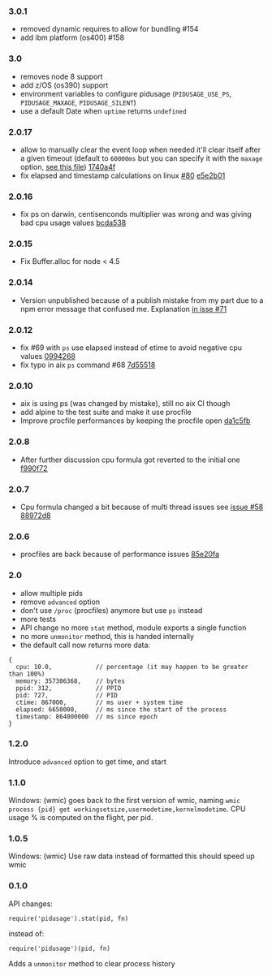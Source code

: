 ### 3.0.1

- removed dynamic requires to allow for bundling #154
- add ibm platform (os400) #158

### 3.0

- removes node 8 support
- add z/OS (os390) support
- environment variables to configure pidusage (`PIDUSAGE_USE_PS`, `PIDUSAGE_MAXAGE`, `PIDUSAGE_SILENT`)
- use a default Date when `uptime` returns `undefined`

### 2.0.17

- allow to manually clear the event loop when needed it'll clear itself after a given timeout (default to `60000ms` but you can specify it with the `maxage` option, [see this file](https://github.com/soyuka/pidusage/blob/master/test/fixtures/eventloop.js#L3)) [1740a4f](https://github.com/soyuka/pidusage/commit/2779e520d3414a8318c86279cf14bebae3264604)
- fix elapsed and timestamp calculations on linux [#80](https://github.com/soyuka/pidusage/issues/80) [e5e2b01](https://github.com/soyuka/pidusage/commit/081984a04bc97ad8abd82315f936861cce1df0d6)

### 2.0.16

- fix ps on darwin, centisenconds multiplier was wrong and was giving bad cpu usage values [bcda538](https://github.com/soyuka/pidusage/commit/bcda538b76498c6d4bcaa36520238990554929c5)

### 2.0.15

- Fix Buffer.alloc for node < 4.5

### 2.0.14

- Version unpublished because of a publish mistake from my part due to a npm error message that confused me. Explanation [in isse #71](https://github.com/soyuka/pidusage/issues/72#issuecomment-407572581)

### 2.0.12

- fix #69 with `ps` use elapsed instead of etime to avoid negative cpu values [0994268](https://github.com/soyuka/pidusage/commit/0994268c297e23efa3d9052f24cbacf2cbe31629)
- fix typo in aix `ps` command #68 [7d55518](https://github.com/soyuka/pidusage/commit/7d55518b7d5d5aae964e64ddd7b13ecec75463a1)

### 2.0.10

- aix is using ps (was changed by mistake), still no aix CI though
- add alpine to the test suite and make it use procfile
- Improve procfile performances by keeping the procfile open [da1c5fb](https://github.com/soyuka/pidusage/commit/da1c5fb2480bdf8f871476d79161dac7733b89f3)

### 2.0.8

- After further discussion cpu formula got reverted to the initial one [f990f72](https://github.com/soyuka/pidusage/commit/f990f72fd185e4ba0a87048e6e6c59f814a016cc)


### 2.0.7

- Cpu formula changed a bit because of multi thread issues see [issue #58](https://github.com/soyuka/pidusage/issues/58) [88972d8](https://github.com/soyuka/pidusage/commit/88972d8cd38d4137b70261a830af22283b69c57c)

### 2.0.6

- procfiles are back because of performance issues [85e20fa](https://github.com/soyuka/pidusage/commit/85e20fa30aa9ff01d87d3ba9be7fec7f805fc5fb)

### 2.0

- allow multiple pids
- remove `advanced` option
- don't use `/proc` (procfiles) anymore but use `ps` instead
- more tests
- API change no more `stat` method, module exports a single function
- no more `unmonitor` method, this is handed internally
- the default call now returns more data:

```
{
  cpu: 10.0,            // percentage (it may happen to be greater than 100%)
  memory: 357306368,    // bytes
  ppid: 312,            // PPID
  pid: 727,             // PID
  ctime: 867000,        // ms user + system time
  elapsed: 6650000,     // ms since the start of the process
  timestamp: 864000000  // ms since epoch
}
```

### 1.2.0

Introduce `advanced` option to get time, and start

### 1.1.0

Windows: (wmic) goes back to the first version of wmic, naming `wmic process {pid} get workingsetsize,usermodetime,kernelmodetime`. CPU usage % is computed on the flight, per pid.

### 1.0.5

Windows: (wmic) Use raw data instead of formatted this should speed up wmic

### 0.1.0
API changes:
```
require('pidusage').stat(pid, fn)
```
instead of:
```
require('pidusage')(pid, fn)
```
Adds a `unmonitor` method to clear process history
